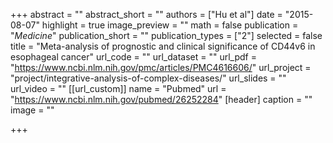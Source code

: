 +++
abstract = ""
abstract_short = ""
authors = ["Hu et al"]
date = "2015-08-07"
highlight = true
image_preview = ""
math = false
publication = "*Medicine*"
publication_short = ""
publication_types = ["2"]
selected = false
title = "Meta-analysis of prognostic and clinical significance of CD44v6 in esophageal cancer"
url_code = ""
url_dataset = ""
url_pdf = "https://www.ncbi.nlm.nih.gov/pmc/articles/PMC4616606/"
url_project = "project/integrative-analysis-of-complex-diseases/"
url_slides = ""
url_video = ""
[[url_custom]]
    name = "Pubmed"
    url = "https://www.ncbi.nlm.nih.gov/pubmed/26252284"
[header]
  caption = ""
  image = ""

+++

